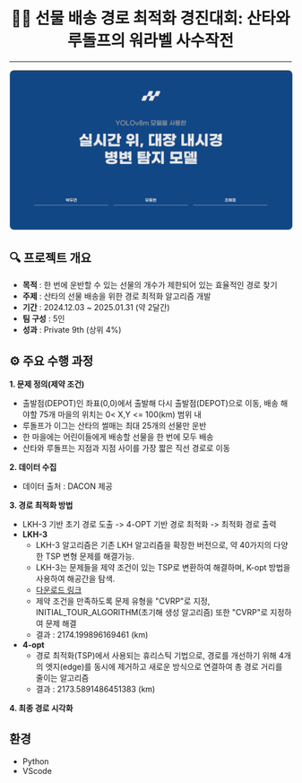 <h1 style="text-align: center;">🎅🏻 선물 배송 경로 최적화 경진대회: 산타와 루돌프의 워라벨 사수작전</h1>
<hr>
<p style="text-align: center;">
    <a href="https://github.com/donghyun0518/final-project-endoscope/blob/main/%EB%82%B4%EC%8B%9C%EA%B2%BD%EB%AA%A8%EB%8D%B8pdf.pdf" target="_blank">
        <img src="https://github.com/donghyun0518/final-project-endoscope/blob/main/%EC%8B%A4%EC%8B%9C%EA%B0%84%EB%82%B4%EC%8B%9C%EA%B2%BD%ED%91%9C%EC%A7%80.png" alt="Project Cover" style="width: 1000px; border: 1px solid #c9d1d9; border-radius: 8px;">
    </a>
</p>

## 🔍 프로젝트 개요
- **목적** : 한 번에 운반할 수 있는 선물의 개수가 제한되어 있는 효율적인 경로 찾기
- **주제** : 산타의 선물 배송을 위한 경로 최적화 알고리즘 개발
- **기간** : 2024.12.03 ~ 2025.01.31 (약 2달간)
- **팀 구성** : 5인
- **성과** : Private 9th (상위 4%)

## ⚙️ 주요 수행 과정
**1. **문제 정의(제약 조건)****
   - 출발점(DEPOT)인 좌표(0,0)에서 출발해 다시 출발점(DEPOT)으로 이동, 배송 해야할 75개 마을의 위치는 0< X,Y <= 100(km) 범위 내
   - 루돌프가 이그는 산타의 썰매는 최대 25개의 선물만 운반
   - 한 마을에는 어린이들에게 배송할 선물을 한 번에 모두 배송
   - 산타와 루돌프는 지점과 지점 사이를 가장 짧은 직선 경로로 이동

**2. **데이터 수집****
   - 데이터 출처 : DACON 제공

**3. 경로 최적화 방법**
 - LKH-3 기반 초기 경로 도출 -> 4-OPT 기반 경로 최적화 -> 최적화 경로 출력
 - **LKH-3**
    - LKH-3 알고리즘은 기존 LKH 알고리즘을 확장한 버전으로, 약 40가지의 다양한 TSP 변형 문제를 해결가능.
    - LKH-3는 문제들을 제약 조건이 있는 TSP로 변환하여 해결하며, K-opt 방법을 사용하여 해공간을 탐색.
    - [다운로드 링크](http://webhotel4.ruc.dk/~keld/research/LKH-3)
    - 제약 조건을 만족하도록 문제 유형을 "CVRP"로 지정, INITIAL_TOUR_ALGORITHM(초기해 생성 알고리즘) 또한 "CVRP"로 지정하여 문제 해결
    - 결과 : 2174.199896169461 (km)
 - **4-opt**
   - 경로 최적화(TSP)에서 사용되는 휴리스틱 기법으로, 경로를 개선하기 위해 4개의 엣지(edge)를 동시에 제거하고 새로운 방식으로 연결하여 총 경로 거리를 줄이는 알고리즘
   - 결과 : 2173.5891486451383 (km)

**4. 최종 경로 시각화**

## 환경
- Python
- VScode

